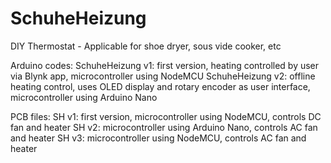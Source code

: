 # SchuheHeizung
DIY Thermostat - Applicable for shoe dryer, sous vide cooker, etc

Arduino codes:
SchuheHeizung v1: first version, heating controlled by user via Blynk app, microcontroller using NodeMCU
SchuheHeizung v2: offline heating control, uses OLED display and rotary encoder as user interface, microcontroller using Arduino Nano

PCB files:
SH v1: first version, microcontroller using NodeMCU, controls DC fan and heater
SH v2: microcontroller using Arduino Nano, controls AC fan and heater
SH v3: microcontroller using NodeMCU, controls AC fan and heater
